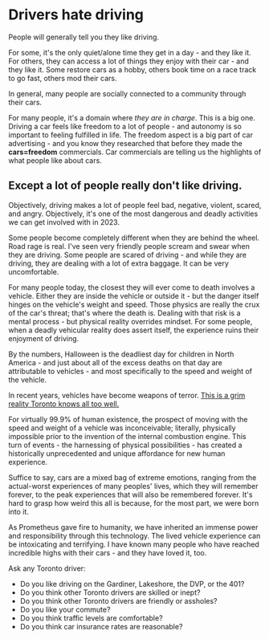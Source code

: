 # Drivers hate driving

People will generally tell you they like driving.

For some, it's the only quiet/alone time they get in a day - and they like it. For others, they can access a lot of things they enjoy with their car - and they like it. Some restore cars as a hobby, others book time on a race track to go fast, others mod their cars.

In general, many people are socially connected to a community through their cars.

For many people, it's a domain where *they are in charge*. This is a big one. Driving a car feels like freedom to a lot of people - and autonomy is so important to feeling fulfilled in life. The freedom aspect is a big part of car advertising - and you know they researched that before they made the **cars=freedom** commercials. Car commercials are telling us the highlights of what people like about cars.

## Except a lot of people really don't like driving.

Objectively, driving makes a lot of people feel bad, negative, violent, scared, and angry. Objectively, it's one of the most dangerous and deadly activities we can get involved with in 2023.

Some people become completely different when they are behind the wheel. Road rage is real. I've seen very friendly people scream and swear when they are driving. Some people are scared of driving - and while they are driving, they are dealing with a lot of extra baggage. It can be very uncomfortable. 

For many people today, the closest they will ever come to death involves a vehicle. Either they are inside the vehicle or outside it - but the danger itself hinges on the vehicle's weight and speed. Those physics are really the crux of the car's threat; that's where the death is. Dealing with that risk is a mental process - but physical reality overrides mindset. For some people, when a deadly vehicular reality does assert itself, the experience ruins their enjoyment of driving.

By the numbers, Halloween is the deadliest day for children in North America - and just about all of the excess deaths on that day are attributable to vehicles - and most specifically to the speed and weight of the vehicle.

In recent years, vehicles have become weapons of terror. [This is a grim reality Toronto knows all too well.](https://old.reddit.com/r/toronto/comments/vblsve/breaking_alek_minassian_sentenced_to_life_in_jail/)

For virtually 99.9% of human existence, the prospect of moving with the speed and weight of a vehicle was inconceivable; literally, physically impossible prior to the invention of the internal combustion engine. This turn of events - the harnessing of physical possibilities - has created a historically unprecedented and unique affordance for new human experience.

Suffice to say, cars are a mixed bag of extreme emotions, ranging from the actual-worst experiences of many peoples' lives, which they will remember forever, to the peak experiences that will also be remembered forever. It's hard to grasp how weird this all is because, for the most part, we were born into it.

As Prometheus gave fire to humanity, we have inherited an immense power and responsibility through this technology. The lived vehicle experience can be intoxicating and terrifying. I have known many people who have reached incredible highs with their cars - and they have loved it, too.

Ask any Toronto driver:

- Do you like driving on the Gardiner, Lakeshore, the DVP, or the 401?
- Do you think other Toronto drivers are skilled or inept?
- Do you think other Toronto drivers are friendly or assholes?
- Do you like your commute?
- Do you think traffic levels are comfortable?
- Do you think car insurance rates are reasonable?

